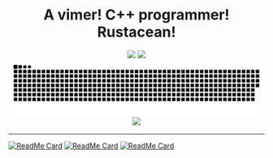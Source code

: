 <div align="center">
  <h1>A vimer! C++ programmer! Rustacean!</h1>
</div>

<div align="center">
    <img height="137px" src="https://github-readme-stats.vercel.app/api?username=TwIStOy&hide_title=true&hide_border=true&show_icons=true&line_height=21&theme=dracula" />
    <img height="137px" src="https://github-readme-stats.vercel.app/api/top-langs/?username=TwIStOy&hide_title=true&hide_border=true&layout=compact&langs_count=6&theme=dracula" />
</div>

<div align="center"><img src="https://raw.githubusercontent.com/TwIStOy/TwIStOy/output/github-contribution-grid-snake-dark.svg" /></div>

<div align="center"><img src="https://github-profile-trophy.vercel.app/?username=TwIStOy&theme=onedark&row=1&column=7&no-frame=true&no-bg=true" /></div>

----

[![ReadMe Card](https://github-readme-stats.vercel.app/api/pin?username=TwIStOy&repo=dotvim)](https://github.com/TwIStOy/dotvim)
[![ReadMe Card](https://github-readme-stats.vercel.app/api/pin?username=TwIStOy&repo=jk-build)](https://github.com/TwIStOy/jk-build)
[![ReadMe Card](https://github-readme-stats.vercel.app/api/pin?username=TwIStOy&repo=httl)](https://github.com/TwIStOy/httl)

